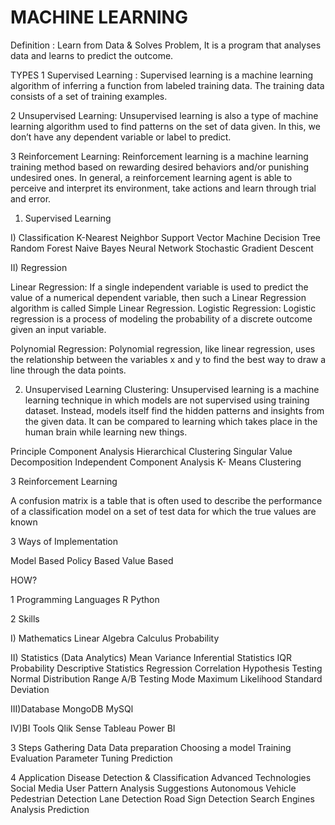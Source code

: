 
# MACHINE LEARNING

Definition : Learn from Data & Solves Problem, It is a program that analyses data and learns to predict the outcome.

TYPES
1 Supervised Learning : Supervised learning is a machine learning algorithm of inferring a function from labeled training data. The training data consists of a set of training examples.

2 Unsupervised Learning: Unsupervised learning is also a type of machine learning algorithm used to find patterns on the set of data given. In this, we don’t have any dependent variable or label to predict.

3 Reinforcement Learning: Reinforcement learning is a machine learning training method based on rewarding desired behaviors and/or punishing undesired ones. In general, a reinforcement learning agent is able to perceive and interpret its environment, take actions and learn through trial and error.


1. Supervised Learning

I) Classification
K-Nearest Neighbor
Support Vector Machine
Decision Tree
Random Forest
Naive Bayes
Neural Network
Stochastic Gradient Descent



II) Regression

Linear Regression: If a single independent variable is used to predict the value of a numerical dependent variable, then such a Linear Regression algorithm is called Simple Linear Regression.
Logistic Regression: Logistic regression is a process of modeling the probability of a discrete outcome given an input variable.

Polynomial Regression: Polynomial regression, like linear regression, uses the relationship between the variables x and y to find the best way to draw a line through the data points.




2. Unsupervised Learning
Clustering: Unsupervised learning is a machine learning technique in which models are not supervised using training dataset. Instead, models itself find the hidden patterns and insights from the given data. It can be compared to learning which takes place in the human brain while learning new things.

Principle Component Analysis
Hierarchical Clustering
Singular Value Decomposition
Independent Component Analysis
K- Means Clustering



3 Reinforcement Learning


A confusion matrix is a table that is often used
to describe the performance of a classification
model on a set of test data for which the true
values are known

3 Ways of Implementation

Model Based
Policy Based
Value Based




HOW?

1 Programming Languages
R
Python



2 Skills


I) Mathematics
Linear Algebra
Calculus
Probability


II) Statistics (Data Analytics)
Mean
Variance
Inferential Statistics
IQR
Probability
Descriptive Statistics
Regression
Correlation
Hypothesis Testing
Normal Distribution
Range
A/B Testing
Mode
Maximum Likelihood
Standard Deviation


III)Database
MongoDB
MySQl



IV)BI Tools
Qlik Sense
Tableau
Power BI



3 Steps
Gathering Data
Data preparation
Choosing a model
Training
Evaluation
Parameter Tuning
Prediction




4 Application
Disease Detection & Classification
Advanced Technologies
Social Media
User Pattern Analysis
Suggestions
Autonomous Vehicle
Pedestrian Detection
Lane Detection
Road Sign Detection
Search Engines
Analysis
Prediction


